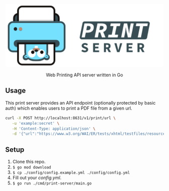<p align="center">
    <img src="https://raw.githubusercontent.com/Nico0302/go-print-server/main/art.svg" height="200">
</p>
<p align="center">
    Web Printing API server written in Go
</p>

## Usage

This print server provides an API endpoint (optionally protected by basic auth) which enables users to print a PDF file from a given url.

```bash
curl -X POST http://localhost:8631/v1/print/url \
   -u 'example:secret' \
   -H 'Content-Type: application/json' \
   -d '{"url":"https://www.w3.org/WAI/ER/tests/xhtml/testfiles/resources/pdf/dummy.pdf","preset":"example-preset"}'
```

## Setup

1. Clone this repo.
2. `$ go mod download`
3. `$ cp ./config/config.example.yml ./config/config.yml`
4. Fill out your _config.yml_.
5. `$ go run ./cmd/print-server/main.go`
